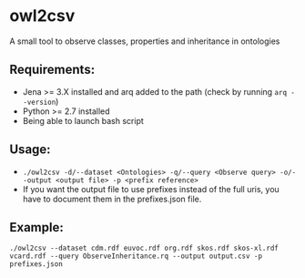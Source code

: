 # owl2csv

A small tool to observe classes, properties and inheritance in ontologies

## Requirements:

* Jena >= 3.X installed and arq added to the path (check by running `arq --version`)
* Python >= 2.7 installed
* Being able to launch bash script

## Usage:

* `./owl2csv -d/--dataset <Ontologies> -q/--query <Observe query> -o/--output <output file> -p <prefix reference>`
* If you want the output file to use prefixes instead of the full uris, you have to document them in the prefixes.json file.

## Example:
`./owl2csv --dataset cdm.rdf euvoc.rdf org.rdf skos.rdf skos-xl.rdf vcard.rdf --query ObserveInheritance.rq --output output.csv -p prefixes.json`
